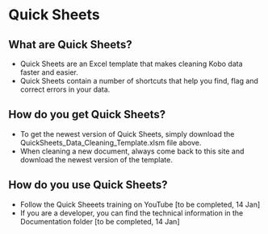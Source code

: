 # Quick Sheets
## What are Quick Sheets?
- Quick Sheets are an Excel template that makes cleaning Kobo data faster and easier.
- Quick Sheets contain a number of shortcuts that help you find, flag and correct errors in your data.
## How do you get Quick Sheets?
- To get the newest version of Quick Sheets, simply download the QuickSheets_Data_Cleaning_Template.xlsm file above.
- When cleaning a new document, always come back to this site and download the newest version of the template.
## How do you use Quick Sheets?
- Follow the Quick Sheeets training on YouTube [to be completed, 14 Jan]
- If you are a developer, you can find the technical information in the Documentation folder [to be completed, 14 Jan]
